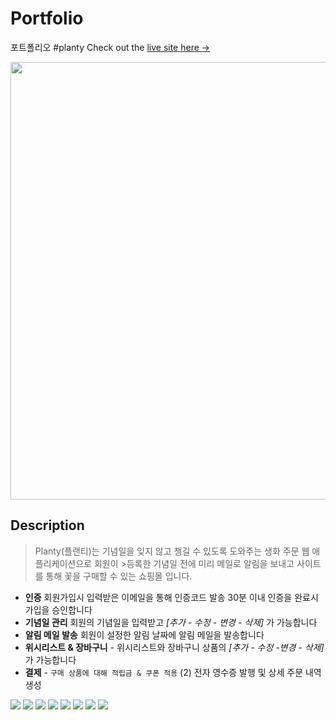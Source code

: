 # Portfolio
포트폴리오 #planty
Check out the [live site here →](http://wwww.naver.com)

<img src="https://user-images.githubusercontent.com/52145267/111436651-9196bb80-8745-11eb-9008-827f61216ce9.gif"  width="700"/>

## Description

> Planty(플랜티)는 기념일을 잊지 않고 챙길 수 있도록 도와주는 생화 주문 웹 애플리케이션으로 회원이 >등록한 기념일 전에 미리 메일로 알림을 보내고 사이트를 통해 꽃을 구매할 수 있는 
> 쇼핑몰 입니다. 

- **인증** 회원가입시 입력받은 이메일을 통해 인증코드 발송 30분 이내 인증을 완료시 가입을 승인합니다
- **기념일 관리** 회원의 기념일을 입력받고 *[추가 - 수정 - 변경 - 삭제]* 가 가능합니다 
- **알림 메일 발송** 회원이 설정한 알림 날짜에 알림 메일을 발송합니다
- **위시리스트 & 장바구니** - 위시리스트와 장바구니 상품의 *[추가 - 수정 -변경 - 삭제]* 가 가능합니다
- **결제** - `구매 상품에 대해 적립금 & 쿠폰 적용`  (2) 전자 영수증 발행 및 상세 주문 내역 생성 


<img src="https://img.shields.io/badge/Spring-6DB33F?style=flat-square&logo=Spring&logoColor=white"/>
<img src="https://img.shields.io/badge/Java-B1361E?style=flat-square&logo=Java&logoColor=white"/>
<img src="https://img.shields.io/badge/JavaScript-FF9900?style=flat-square&logo=JavaScript&logoColor=white"/>
<img src="https://img.shields.io/badge/CSS-1572B6?style=flat-square&logo=CSS3&logoColor=white"/>
<img src="https://img.shields.io/badge/MySQL-27A1C5?style=flat-square&logo=MySQL&logoColor=white"/>
<img src="https://img.shields.io/badge/AWS-333333?style=flat-square&logo=Amazon-AWS&logoColor=white"/>
<img src="https://img.shields.io/badge/Ubuntu-FC60A8?style=flat-square&logo=Ubuntu&logoColor=white"/>
<img src="https://img.shields.io/badge/Apache Tomcat-9F55FF?style=flat-square&logo=Apache-Tomcat&logoColor=white"/>
